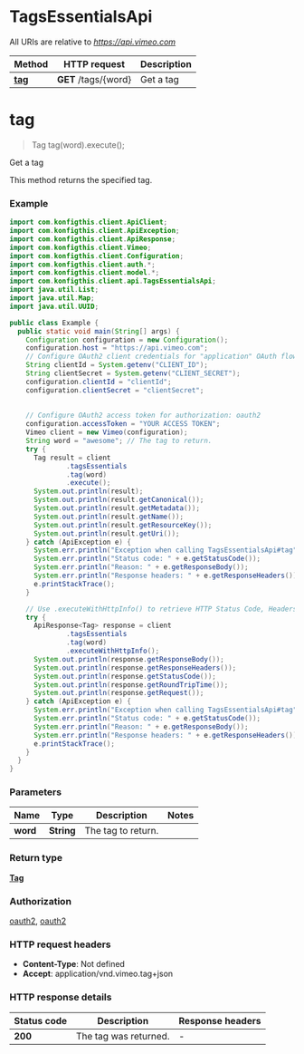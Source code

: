 # TagsEssentialsApi

All URIs are relative to *https://api.vimeo.com*

| Method | HTTP request | Description |
|------------- | ------------- | -------------|
| [**tag**](TagsEssentialsApi.md#tag) | **GET** /tags/{word} | Get a tag |


<a name="tag"></a>
# **tag**
> Tag tag(word).execute();

Get a tag

This method returns the specified tag.

### Example
```java
import com.konfigthis.client.ApiClient;
import com.konfigthis.client.ApiException;
import com.konfigthis.client.ApiResponse;
import com.konfigthis.client.Vimeo;
import com.konfigthis.client.Configuration;
import com.konfigthis.client.auth.*;
import com.konfigthis.client.model.*;
import com.konfigthis.client.api.TagsEssentialsApi;
import java.util.List;
import java.util.Map;
import java.util.UUID;

public class Example {
  public static void main(String[] args) {
    Configuration configuration = new Configuration();
    configuration.host = "https://api.vimeo.com";
    // Configure OAuth2 client credentials for "application" OAuth flow
    String clientId = System.getenv("CLIENT_ID");
    String clientSecret = System.getenv("CLIENT_SECRET");
    configuration.clientId = "clientId";
    configuration.clientSecret = "clientSecret";
    
    
    // Configure OAuth2 access token for authorization: oauth2
    configuration.accessToken = "YOUR ACCESS TOKEN";
    Vimeo client = new Vimeo(configuration);
    String word = "awesome"; // The tag to return.
    try {
      Tag result = client
              .tagsEssentials
              .tag(word)
              .execute();
      System.out.println(result);
      System.out.println(result.getCanonical());
      System.out.println(result.getMetadata());
      System.out.println(result.getName());
      System.out.println(result.getResourceKey());
      System.out.println(result.getUri());
    } catch (ApiException e) {
      System.err.println("Exception when calling TagsEssentialsApi#tag");
      System.err.println("Status code: " + e.getStatusCode());
      System.err.println("Reason: " + e.getResponseBody());
      System.err.println("Response headers: " + e.getResponseHeaders());
      e.printStackTrace();
    }

    // Use .executeWithHttpInfo() to retrieve HTTP Status Code, Headers and Request
    try {
      ApiResponse<Tag> response = client
              .tagsEssentials
              .tag(word)
              .executeWithHttpInfo();
      System.out.println(response.getResponseBody());
      System.out.println(response.getResponseHeaders());
      System.out.println(response.getStatusCode());
      System.out.println(response.getRoundTripTime());
      System.out.println(response.getRequest());
    } catch (ApiException e) {
      System.err.println("Exception when calling TagsEssentialsApi#tag");
      System.err.println("Status code: " + e.getStatusCode());
      System.err.println("Reason: " + e.getResponseBody());
      System.err.println("Response headers: " + e.getResponseHeaders());
      e.printStackTrace();
    }
  }
}

```

### Parameters

| Name | Type | Description  | Notes |
|------------- | ------------- | ------------- | -------------|
| **word** | **String**| The tag to return. | |

### Return type

[**Tag**](Tag.md)

### Authorization

[oauth2](../README.md#oauth2), [oauth2](../README.md#oauth2)

### HTTP request headers

 - **Content-Type**: Not defined
 - **Accept**: application/vnd.vimeo.tag+json

### HTTP response details
| Status code | Description | Response headers |
|-------------|-------------|------------------|
| **200** | The tag was returned. |  -  |

